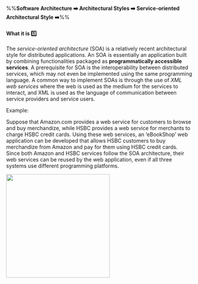 <link rel="stylesheet" href="{{baseUrl}}/css/textbook.css">

<div class="website-content">

%%**Software Architecture :arrow_right: Architectural Styles :arrow_right: Service-oriented Architectural Style :arrow_right:**%%

#### What it is :one:

<div id="main">

The _service-oriented architecture_ (SOA) is a relatively recent architectural style for distributed applications. An SOA is essentially an application built by combining functionalities packaged as **programmatically accessible services**. A prerequisite for SOA is the interoperability between distributed services, which may not even be implemented using the same programming language. A common way to implement SOAs is through the use of _XML web services_ where the web is used as the medium for the services to interact, and XML is used as the language of communication between service providers and service users.

<tip-box>

Example:

Suppose that Amazon.com provides a web service for customers to browse and buy merchandize, while HSBC provides a web service for merchants to charge HSBC credit cards. Using these web services, an ‘eBookShop’ web application can be developed that allows HSBC customers to buy merchandize from Amazon and pay for them using HSBC credit cards. Since both Amazon and HSBC services follow the SOA architecture, their web services can be reused by the web application, even if all three systems use different programming platforms.

<img src="{{baseUrl}}/architecture/architecturalStyles/serviceOriented/whatItIs/images/amazonWebServices.png" height="280" />
<p/>

</tip-box>

</div>
</div>
